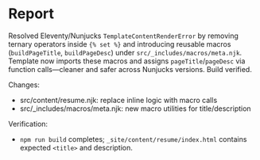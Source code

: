 # Report

Resolved Eleventy/Nunjucks `TemplateContentRenderError` by removing ternary operators inside `{% set %}` and introducing reusable macros (`buildPageTitle`, `buildPageDesc`) under `src/_includes/macros/meta.njk`. Template now imports these macros and assigns `pageTitle`/`pageDesc` via function calls—cleaner and safer across Nunjucks versions. Build verified.

Changes:
- src/content/resume.njk: replace inline logic with macro calls
- src/_includes/macros/meta.njk: new macro utilities for title/description

Verification:
- `npm run build` completes; `_site/content/resume/index.html` contains expected `<title>` and description.
